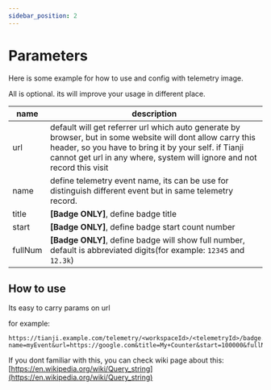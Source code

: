 ```yaml
---
sidebar_position: 2
---
```


# Parameters

Here is some example for how to use and config with telemetry image.

All is optional. its will improve your usage in different place.

| name | description |
| -------- | --------- |
| url | default will get referrer url which auto generate by browser, but in some website will dont allow carry this header, so you have to bring it by your self. if Tianji cannot get url in any where, system will ignore and not record this visit |
| name | define telemetry event name, its can be use for distinguish different event but in same telemetry record. |
| title | **[Badge ONLY]**, define badge title |
| start | **[Badge ONLY]**, define badge start count number |
| fullNum | **[Badge ONLY]**, define badge will show full number, default is abbreviated digits(for example: `12345` and `12.3k`) |

## How to use

Its easy to carry params on url

for example:

```
https://tianji.example.com/telemetry/<workspaceId>/<telemetryId>/badge.svg?name=myEvent&url=https://google.com&title=My+Counter&start=100000&fullNum=true
```

If you dont familiar with this, you can check wiki page about this: [https://en.wikipedia.org/wiki/Query_string](https://en.wikipedia.org/wiki/Query_string)

